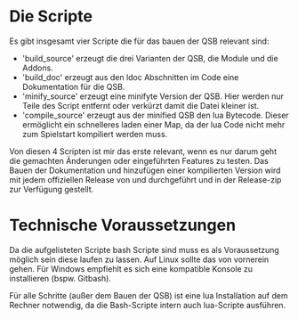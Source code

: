 # Die Scripte

Es gibt insgesamt vier Scripte die für das bauen der QSB relevant sind:
- 'build_source' erzeugt die drei Varianten der QSB, die Module und die Addons.
- 'build_doc' erzeugt aus den ldoc Abschnitten im Code eine Dokumentation für die QSB.
- 'minify_source' erzeugt eine minifyte Version der QSB.
Hier werden  nur Teile des Script entfernt oder verkürzt damit die Datei kleiner ist.
- 'compile_source' erzeugt aus der minified QSB den lua Bytecode.
Dieser ermöglicht ein schnelleres laden einer Map, da der lua Code nicht mehr zum Spielstart kompiliert werden muss.

Von diesen 4 Scripten ist mir das erste relevant, wenn es nur darum geht die gemachten Änderungen oder eingeführten Features zu testen.
Das Bauen der Dokumentation und hinzufügen einer kompilierten Version wird mit jedem offiziellen Release von und durchgeführt und in der Release-zip zur Verfügung gestellt.

# Technische Voraussetzungen

Da die aufgelisteten Scripte bash Scripte sind muss es als Voraussetzung möglich sein diese laufen zu lassen.
Auf Linux sollte das von vornerein gehen. Für Windows empfiehlt es sich eine kompatible Konsole zu installieren (bspw. Gitbash).

Für alle Schritte (außer dem Bauen der QSB) ist eine lua Installation auf dem Rechner notwendig, da die Bash-Scripte intern auch lua-Scripte ausführen.
